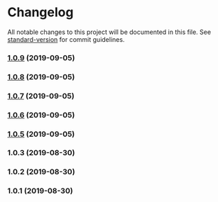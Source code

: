 # Changelog

All notable changes to this project will be documented in this file. See [standard-version](https://github.com/conventional-changelog/standard-version) for commit guidelines.

### [1.0.9](https://github.com/vithalreddy/cloud-detect-js/compare/v1.0.8...v1.0.9) (2019-09-05)



### [1.0.8](https://github.com/vithalreddy/cloud-detect-js/compare/v1.0.7...v1.0.8) (2019-09-05)



### [1.0.7](https://github.com/vithalreddy/cloud-detect-js/compare/v1.0.6...v1.0.7) (2019-09-05)



### [1.0.6](https://github.com/vithalreddy/cloud-detect-js/compare/v1.0.5...v1.0.6) (2019-09-05)



### [1.0.5](https://github.com/vithalreddy/cloud-detect-js/compare/v1.0.3...v1.0.5) (2019-09-05)



### 1.0.3 (2019-08-30)



### 1.0.2 (2019-08-30)



### 1.0.1 (2019-08-30)
